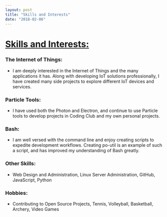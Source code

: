 ```yaml
---
layout: post
title: "Skills and Interests"
date: "2018-02-06"
---
```


# <u>Skills and Interests:</u>

### The Internet of Things:

*   I am deeply interested in the Internet of Things and the many applications it has. Along with developing IoT solutions professionally, I have created many side projects to explore different IoT devices and services.

### Particle Tools:

*   I have used both the Photon and Electron, and continue to use Particle tools to develop projects in Coding Club and my own personal projects.

### Bash:

*   I am well versed with the command line and enjoy creating scripts to expedite development workflows. Creating po-util is an example of such a script, and has improved my understanding of Bash greatly.

### Other Skills:

*   Web Design and Administration, Linux Server Administration, GitHub, JavaScript, Python

### Hobbies:

*   Contributing to Open Source Projects, Tennis, Volleyball, Basketball, Archery, Video Games
